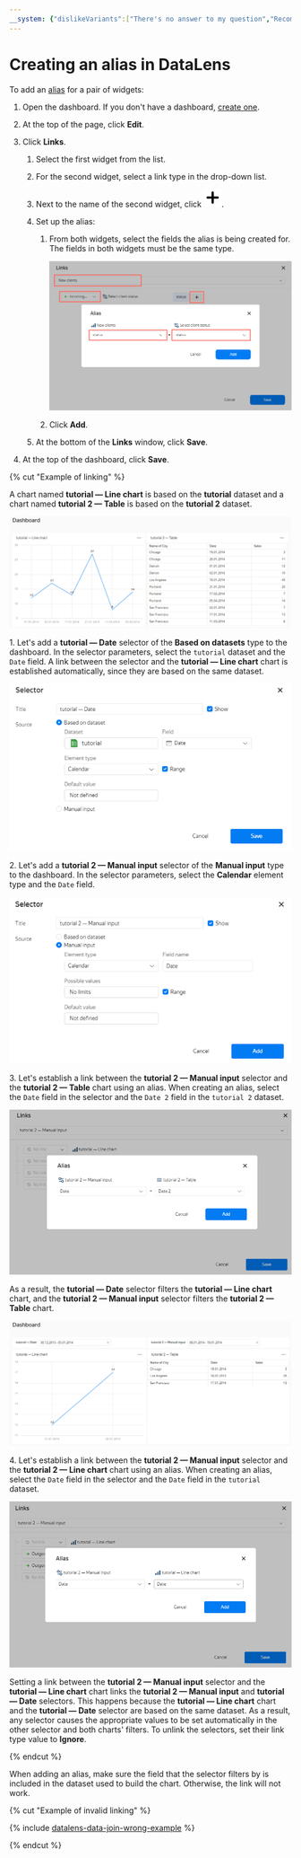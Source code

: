 ```yaml
---
__system: {"dislikeVariants":["There's no answer to my question","Recommendations aren't helpful","Content does not match the title","Other"]}
---
```

# Creating an alias in DataLens

To add an [alias](../../concepts/dashboard.md#alias) for a pair of widgets:

1. Open the dashboard. If you don't have a dashboard, [create one](create.md).
1. At the top of the page, click **Edit**.
1. Click **Links**.

   1. Select the first widget from the list.
   1. For the second widget, select a link type in the drop-down list.
   1. Next to the name of the second widget, click ![image](../../../_assets/plus-sign.svg).
   1. Set up the alias:

      1. From both widgets, select the fields the alias is being created for. The fields in both widgets must be the same type.

         ![image](../../../_assets/datalens/concepts/create-alias.png)

      1. Click **Add**.

   1. At the bottom of the **Links** window, click **Save**.

1. At the top of the dashboard, click **Save**.

{% cut "Example of linking" %}

A chart named **tutorial — Line chart** is based on the **tutorial** dataset and a chart named **tutorial 2 — Table** is based on the **tutorial 2** dataset.

![image](../../../_assets/datalens/concepts/charts-1.png)

1\. Let's add a **tutorial — Date** selector of the **Based on datasets** type to the dashboard. In the selector parameters, select the `tutorial` dataset and the `Date` field. A link between the selector and the **tutorial — Line chart** chart is established automatically, since they are based on the same dataset.

   ![image](../../../_assets/datalens/concepts/selector-1.png)

2\. Let's add a **tutorial 2 — Manual input** selector of the **Manual input** type to the dashboard. In the selector parameters, select the **Calendar** element type and the `Date` field.

   ![image](../../../_assets/datalens/concepts/selector-2.png)

3\. Let's establish a link between the **tutorial 2 — Manual input** selector and the **tutorial 2 — Table** chart using an alias. When creating an alias, select the `Date` field in the selector and the `Date 2` field in the `tutorial 2` dataset.

   ![image](../../../_assets/datalens/concepts/alias-date-1.png)

As a result, the **tutorial — Date** selector filters the **tutorial — Line chart** chart, and the **tutorial 2 — Manual input** selector filters the **tutorial 2 — Table** chart.

   ![image](../../../_assets/datalens/concepts/charts-2.png)

4\. Let's establish a link between the **tutorial 2 — Manual input** selector and the **tutorial 2 — Line chart** chart using an alias. When creating an alias, select the `Date` field in the selector and the `Date` field in the `tutorial` dataset.

   ![image](../../../_assets/datalens/concepts/alias-date-2.png)

Setting a link between the **tutorial 2 — Manual input** selector and the **tutorial — Line chart** chart links the **tutorial 2 — Manual input** and **tutorial — Date** selectors. This happens because the **tutorial — Line chart** chart and the **tutorial — Date** selector are based on the same dataset. As a result, any selector causes the appropriate values to be set automatically in the other selector and both charts' filters. To unlink the selectors, set their link type value to **Ignore**.

{% endcut %}

When adding an alias, make sure the field that the selector filters by is included in the dataset used to build the chart. Otherwise, the link will not work.

{% cut "Example of invalid linking" %}

{% include [datalens-data-join-wrong-example](../../../_includes/datalens/datalens-data-join-wrong-example.md) %}

{% endcut %}